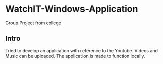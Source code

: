 # WatchIT-Windows-Application
Group Project from college

## Intro 

Tried to develop an application with reference to the Youtube. Videos and Music can be uploaded. The application is made to function locally. 
